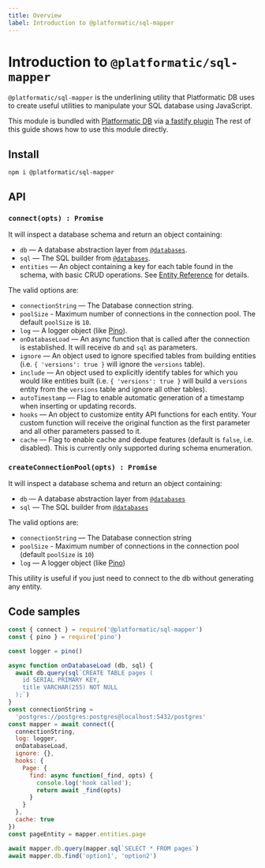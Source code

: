 ```yaml
---
title: Overview
label: Introduction to @platformatic/sql-mapper
---
```


# Introduction to `@platformatic/sql-mapper`

`@platformatic/sql-mapper` is the underlining utility that Platformatic DB uses to create useful utilities to
manipulate your SQL database using JavaScript.

This module is bundled with [Platformatic DB](../db/overview.md) via [a fastify plugin](./fastify-plugin.md)
The rest of this guide shows how to use this module directly.

## Install

```
npm i @platformatic/sql-mapper
```

## API

### `connect(opts) : Promise`

It will inspect a database schema and return an object containing:


- `db` — A database abstraction layer from [`@databases`](https://www.atdatabases.org/).
- `sql` — The SQL builder from [`@databases`](https://www.atdatabases.org/).
- `entities` — An object containing a key for each table found in the schema, with basic CRUD operations. See [Entity Reference](./entities/overview.md) for details.

The valid options are:

- `connectionString` — The Database connection string.
- `poolSize` - Maximum number of connections in the connection pool. The default `poolSize` is `10`.
- `log` — A logger object (like [Pino](https://getpino.io)).
- `onDatabaseLoad` — An async function that is called after the connection is established. It will receive `db` and `sql` as parameters.
- `ignore` — An object used to ignore specified tables from building entities (i.e. `{ 'versions': true }` will ignore the `versions` table).
- `include` — An object used to explicitly identify tables for which you would like entities built (i.e. `{ 'versions': true }` will build a `versions` entity from the `versions` table and ignore all other tables).
- `autoTimestamp` — Flag to enable automatic generation of a timestamp when inserting or updating records.
- `hooks` — An object to customize entity API functions for each entity. Your custom function will receive the original function as the first parameter and all other parameters passed to it.
- `cache` — Flag to enable cache and dedupe features (default is `false`, i.e. disabled). This is currently only supported during schema enumeration.

### `createConnectionPool(opts) : Promise`

It will inspect a database schema and return an object containing:


- `db` — A database abstraction layer from [`@databases`](https://www.atdatabases.org/)
- `sql` — The SQL builder from [`@databases`](https://www.atdatabases.org/)

The valid options are:

- `connectionString` — The Database connection string
- `poolSize` - Maximum number of connections in the connection pool (default `poolSize` is `10`)
- `log` — A logger object (like [Pino](https://getpino.io))

This utility is useful if you just need to connect to the db without generating any entity.

## Code samples

```javascript
const { connect } = require('@platformatic/sql-mapper')
const { pino } = require('pino')

const logger = pino()

async function onDatabaseLoad (db, sql) {
  await db.query(sql`CREATE TABLE pages (
    id SERIAL PRIMARY KEY,
    title VARCHAR(255) NOT NULL
  );`)
}
const connectionString =
  'postgres://postgres:postgres@localhost:5432/postgres'
const mapper = await connect({
  connectionString,
  log: logger,
  onDatabaseLoad,
  ignore: {},
  hooks: {
    Page: {
      find: async function(_find, opts) {
        console.log('hook called');
        return await _find(opts)
      }
    }
  },
  cache: true
})
const pageEntity = mapper.entities.page

await mapper.db.query(mapper.sql`SELECT * FROM pages`)
await mapper.db.find('option1', 'option2')
```
